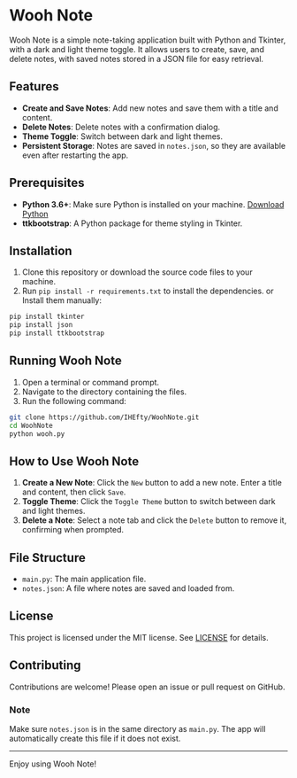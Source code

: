 # Wooh Note

Wooh Note is a simple note-taking application built with Python and Tkinter, with a dark and light theme toggle. It allows users to create, save, and delete notes, with saved notes stored in a JSON file for easy retrieval.

## Features

- **Create and Save Notes**: Add new notes and save them with a title and content.
- **Delete Notes**: Delete notes with a confirmation dialog.
- **Theme Toggle**: Switch between dark and light themes.
- **Persistent Storage**: Notes are saved in `notes.json`, so they are available even after restarting the app.

## Prerequisites

- **Python 3.6+**: Make sure Python is installed on your machine. [Download Python](https://www.python.org/downloads/)
- **ttkbootstrap**: A Python package for theme styling in Tkinter.

## Installation

1. Clone this repository or download the source code files to your machine.
2. Run `pip install -r requirements.txt` to install the dependencies.
   or Install them manually:

  ```bash
  pip install tkinter
  pip install json
  pip install ttkbootstrap
  ```

## Running Wooh Note

1. Open a terminal or command prompt.
2. Navigate to the directory containing the files.
3. Run the following command:

```bash
git clone https://github.com/IHEfty/WoohNote.git
cd WoohNote
python wooh.py
```

## How to Use Wooh Note

1. **Create a New Note**: Click the `New` button to add a new note. Enter a title and content, then click `Save`.
2. **Toggle Theme**: Click the `Toggle Theme` button to switch between dark and light themes.
3. **Delete a Note**: Select a note tab and click the `Delete` button to remove it, confirming when prompted.

## File Structure

- `main.py`: The main application file.
- `notes.json`: A file where notes are saved and loaded from.

## License

This project is licensed under the MIT license. See [LICENSE](LICENSE) for details.

## Contributing

Contributions are welcome! Please open an issue or pull request on GitHub.

### Note

Make sure `notes.json` is in the same directory as `main.py`. The app will automatically create this file if it does not exist.

---

Enjoy using Wooh Note!
